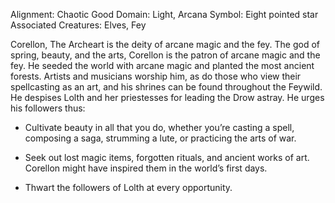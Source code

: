 Alignment: Chaotic Good
Domain: Light, Arcana
Symbol: Eight pointed star
Associated Creatures: Elves, Fey

Corellon, The Archeart is the deity of arcane magic and the fey. The god of spring, beauty, and the arts, Corellon is the patron of arcane magic and the fey. He seeded the world with arcane magic and planted the most ancient forests. Artists and musicians worship him, as do those who view their spellcasting as an art, and his shrines can be found throughout the Feywild. He despises Lolth and her priestesses for leading the Drow astray. He urges his followers thus:

- Cultivate beauty in all that you do, whether you’re casting a spell, composing a saga, strumming a lute, or practicing the arts of war.
    
- Seek out lost magic items, forgotten rituals, and ancient works of art. Corellon might have inspired them in the world’s first days.
    
- Thwart the followers of Lolth at every opportunity.